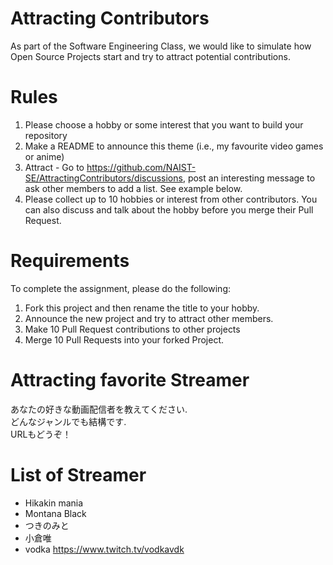 # Attracting Contributors
As part of the Software Engineering Class, we would like to simulate how Open Source Projects start and try to attract potential contributions.

# Rules

1. Please choose a hobby or some interest that you want to build your repository
2. Make a README to announce this theme (i.e., my favourite video games or anime)
3. Attract - Go to https://github.com/NAIST-SE/AttractingContributors/discussions, post an interesting message to ask other members to add a list. See example below.
4. Please collect up to 10 hobbies or interest from other contributors. You can also discuss and talk about the hobby before you merge their Pull Request.

# Requirements
To complete the assignment, please do the following:
1. Fork this project and then rename the title to your hobby. 
2. Announce the new project and try to attract other members.
3. Make 10 Pull Request contributions to other projects
4. Merge 10 Pull Requests into your forked Project.

# Attracting favorite Streamer
あなたの好きな動画配信者を教えてください.</br>
どんなジャンルでも結構です.</br>
URLもどうぞ！

# List of Streamer 
- Hikakin mania
- Montana Black
- つきのみと
- 小倉唯
- vodka https://www.twitch.tv/vodkavdk
